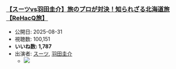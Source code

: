 ### [【スーツvs羽田圭介】旅のプロが対決！知られざる北海道旅【ReHacQ旅】](https://www.youtube.com/watch?v=e0eDv9p18jk)
-   公開日: 2025-08-31
-   視聴数: 100,151
-   **いいね数: 1,787**
-   出演者: [スーツ](/rehacq_fan/people/スーツ "wikilink"), [羽田圭介](/rehacq_fan/people/羽田圭介 "wikilink")
    - [![](https://img.youtube.com/vi/e0eDv9p18jk/hqdefault.jpg)](https://www.youtube.com/watch?v=e0eDv9p18jk)
